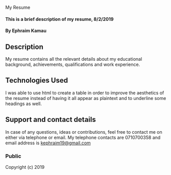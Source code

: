 My Resume
#### This is a brief description of my resume, 8/2/2019
#### By **Ephraim Kamau**

## Description
My resume contains all the relevant details about my educational background, achievements, qualifications and work experience.

## Technologies Used
I was able to use html to create a table in order to improve the aesthetics of the resume instead of having it all appear as plaintext and to underline some headings as well.

## Support and contact details
In case of any questions, ideas or contributions, feel free to contact me on either via telephone or email. My telephone contacts are 0710700358 and email address is kephraim19@gmail.com

### Public
Copyright (c) 2019
